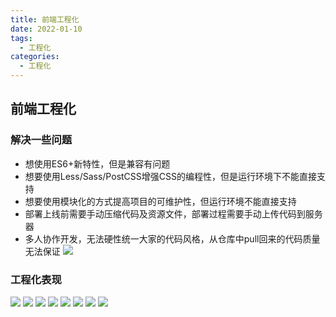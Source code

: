 ```yaml
---
title: 前端工程化
date: 2022-01-10
tags:
  - 工程化
categories:
  - 工程化
---
```

## 前端工程化
### 解决一些问题
- 想使用ES6+新特性，但是兼容有问题
- 想要使用Less/Sass/PostCSS增强CSS的编程性，但是运行环境下不能直接支持
- 想要使用模块化的方式提高项目的可维护性，但运行环境不能直接支持
- 部署上线前需要手动压缩代码及资源文件，部署过程需要手动上传代码到服务器
- 多人协作开发，无法硬性统一大家的代码风格，从仓库中pull回来的代码质量无法保证
![](https://output66.oss-cn-beijing.aliyuncs.com/img/20220110200428.png)
### 工程化表现
![](https://output66.oss-cn-beijing.aliyuncs.com/img/20220110200625.png)
![](https://output66.oss-cn-beijing.aliyuncs.com/img/20220110200642.png)
![](https://output66.oss-cn-beijing.aliyuncs.com/img/20220110200657.png)
![](https://output66.oss-cn-beijing.aliyuncs.com/img/20220110200709.png)
![](https://output66.oss-cn-beijing.aliyuncs.com/img/20220110200720.png)
![](https://output66.oss-cn-beijing.aliyuncs.com/img/20220110200731.png)
![](https://output66.oss-cn-beijing.aliyuncs.com/img/20220110200757.png)
![](https://output66.oss-cn-beijing.aliyuncs.com/img/20220110200810.png)